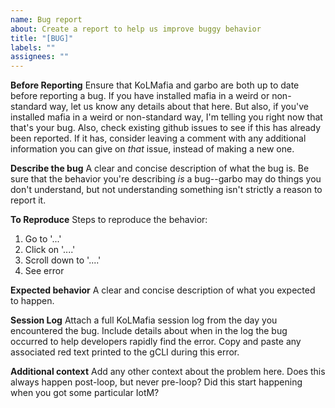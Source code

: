 ```yaml
---
name: Bug report
about: Create a report to help us improve buggy behavior
title: "[BUG]"
labels: ""
assignees: ""
---
```


**Before Reporting**
Ensure that KoLMafia and garbo are both up to date before reporting a bug. If you have installed mafia in a weird or non-standard way, let us know any details about that here. But also, if you've installed mafia in a weird or non-standard way, I'm telling you right now that that's your bug. Also, check existing github issues to see if this has already been reported. If it has, consider leaving a comment with any additional information you can give on _that_ issue, instead of making a new one.

**Describe the bug**
A clear and concise description of what the bug is. Be sure that the behavior you're describing _is_ a bug--garbo may do things you don't understand, but not understanding something isn't strictly a reason to report it.

**To Reproduce**
Steps to reproduce the behavior:

1. Go to '...'
2. Click on '....'
3. Scroll down to '....'
4. See error

**Expected behavior**
A clear and concise description of what you expected to happen.

**Session Log**
Attach a full KoLMafia session log from the day you encountered the bug. Include details about when in the log the bug occurred to help developers rapidly find the error. Copy and paste any associated red text printed to the gCLI during this error.

**Additional context**
Add any other context about the problem here. Does this always happen post-loop, but never pre-loop? Did this start happening when you got some particular IotM?
